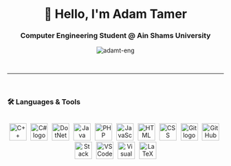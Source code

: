 <h1 align="center">👋 Hello, I'm Adam Tamer</h1>

<h3 align="center">Computer Engineering Student @ Ain Shams University</h3>

<p align="center"> <img src="https://komarev.com/ghpvc/?username=adamt-eng&label=Profile%20Views&color=blue&style=for-the-badge&abbreviated=true" alt="adamt-eng" /> </p>

<br><hr><br>

<h3>🛠 Languages & Tools</h3><br>

<div align="center">
  <img src="https://skillicons.dev/icons?i=cpp" height="40" alt="C++ logo"  />
  <img width="2" />
  <img src="https://skillicons.dev/icons?i=cs" height="40" alt="C# logo"  />
    <img width="2" />
  <img src="https://skillicons.dev/icons?i=dotnet" height="40" alt="DotNet logo"  />
  <img width="2" />
  <img src="https://skillicons.dev/icons?i=java" height="40" alt="Java logo"  />
  <img width="2" />
  <img src="https://skillicons.dev/icons?i=php" height="40" alt="PHP logo" />
  <img width="2" />
  <img src="https://skillicons.dev/icons?i=js" height="40" alt="JavaScript logo" />
  <img width="2" />
  <img src="https://skillicons.dev/icons?i=html" height="40" alt="HTML logo"  />
    <img width="2" />
  <img src="https://skillicons.dev/icons?i=css" height="40" alt="CSS logo"  />
  <img width="2" />
  <img src="https://skillicons.dev/icons?i=git" height="40" alt="Git logo"  />
  <img width="2" />
  <img src="https://skillicons.dev/icons?i=github" height="40" alt="GitHub logo" />
  <img width="2" />
    <img src="https://skillicons.dev/icons?i=stackoverflow" height="40" alt="Stack Overflow logo" />
  <img width="2" />
  <img src="https://skillicons.dev/icons?i=vscode" height="40" alt="VSCode logo" />
  <img width="2" />
  <img src="https://skillicons.dev/icons?i=visualstudio" height="40" alt="Visual Studio logo" />
  <img width="2" />
  <img src="https://skillicons.dev/icons?i=latex" height="40" alt="LaTeX logo" />
</div>
